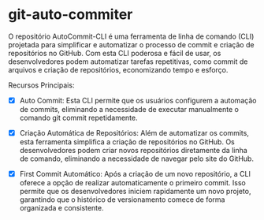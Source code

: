 ﻿# git-auto-commiter

O repositório AutoCommit-CLI é uma ferramenta de linha de comando (CLI) projetada para simplificar e automatizar o processo de commit e criação de repositórios no GitHub. Com esta CLI poderosa e fácil de usar, os desenvolvedores podem automatizar tarefas repetitivas, como commit de arquivos e criação de repositórios, economizando tempo e esforço.

Recursos Principais:

- [x] Auto Commit: Esta CLI permite que os usuários configurem a automação de commits, eliminando a necessidade de executar manualmente o comando git commit repetidamente.

- [x] Criação Automática de Repositórios: Além de automatizar os commits, esta ferramenta simplifica a criação de repositórios no GitHub. Os desenvolvedores podem criar novos repositórios diretamente da linha de comando, eliminando a necessidade de navegar pelo site do GitHub.

- [x] First Commit Automático: Após a criação de um novo repositório, a CLI oferece a opção de realizar automaticamente o primeiro commit. Isso permite que os desenvolvedores iniciem rapidamente um novo projeto, garantindo que o histórico de versionamento comece de forma organizada e consistente.
